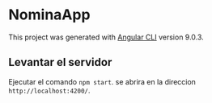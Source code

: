 # NominaApp

This project was generated with [Angular CLI](https://github.com/angular/angular-cli) version 9.0.3.

## Levantar el servidor

Ejecutar el comando `npm start`. se abrira en la direccion `http://localhost:4200/`.


